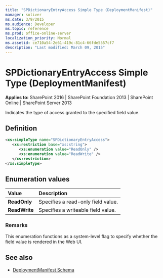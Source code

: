 ```yaml
---
title: "SPDictionaryEntryAccess Simple Type (DeploymentManifest)"
manager: soliver
ms.date: 3/9/2015
ms.audience: Developer
ms.topic: reference
ms.prod: office-online-server
localization_priority: Normal
ms.assetid: ce710a54-2e61-419c-81c4-66fde5557cf7
description: "Last modified: March 09, 2015"
---
```


# SPDictionaryEntryAccess Simple Type (DeploymentManifest)

**Applies to:** SharePoint 2016 | SharePoint Foundation 2013 | SharePoint Online | SharePoint Server 2013 
  
Indicates the type of access granted to the specified field value.

## Definition

```XML
<xs:simpleType name="SPDictionaryEntryAccess">
   <xs:restriction base="xs:string">
      <xs:enumeration value="ReadOnly" />
      <xs:enumeration value="ReadWrite" />
   </xs:restriction>
</xs:simpleType>

```

## Enumeration values

|**Value**|**Description**|
|:-----|:-----|
|**ReadOnly** <br/> |Specifies a read-only field value.  <br/> |
|**ReadWrite** <br/> |Specifies a writeable field value.  <br/> |
   
### Remarks

This enumeration functions as a system-level flag to specify whether the field value is rendered in the Web UI.
  
## See also

- [DeploymentManifest Schema](deploymentmanifest-schema.md)

